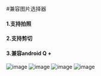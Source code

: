#兼容图片选择器


#### 1.支持拍照
#### 2.支持剪切
#### 3.兼容android Q +

![image](https://github.com/aWhalefall/gallary/tree/master/app/src/main/res/mipmap-hdpi/device-2020-04-27-174335.png)
![image](https://github.com/aWhalefall/gallary/tree/master/app/src/main/res/mipmap-hdpi/device-2020-04-27-174401.png)
![image](https://github.com/aWhalefall/gallary/tree/master/app/src/main/res/mipmap-hdpi/device-2020-04-27-174423.png)
![image](https://github.com/aWhalefall/gallary/tree/master/app/src/main/res/mipmap-hdpi/device-2020-04-27-174440.png)
